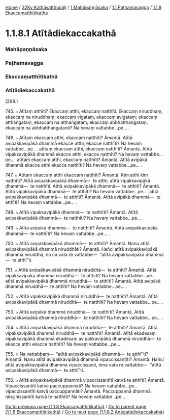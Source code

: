 
[Home](/) / [32Kv Kathāvatthupāḷi](/tipitaka/32Kv.md) / [1 Mahāpaṇṇāsaka](/tipitaka/32Kv/1.md) / [1.1 Paṭhamavagga](/tipitaka/32Kv/1/1.1.md) / [1.1.8 Ekaccaṃatthītikathā](/tipitaka/32Kv/1/1.1/1.1.8.md)

# 1.1.8.1 Atītādiekaccakathā

### Mahāpaṇṇāsaka

### Paṭhamavagga

### Ekaccaṃatthītikathā

### Atītādiekaccakathā

(299.)

745\. ๐ Atītaṃ atthīti? Ekaccaṃ atthi, ekaccaṃ natthīti. Ekaccaṃ niruddhaṃ, ekaccaṃ na niruddhaṃ; ekaccaṃ vigataṃ, ekaccaṃ avigataṃ; ekaccaṃ atthaṅgataṃ, ekaccaṃ na atthaṅgataṃ; ekaccaṃ abbhatthaṅgataṃ, ekaccaṃ na abbhatthaṅgatanti? Na hevaṃ vattabbe…pe… .

746\. ๐ Atītaṃ ekaccaṃ atthi, ekaccaṃ natthīti? Āmantā. Atītā avipakkavipākā dhammā ekacce atthi, ekacce natthīti? Na hevaṃ vattabbe…pe…  atītaṃ ekaccaṃ atthi, ekaccaṃ natthīti? Āmantā. Atītā vipakkavipākā dhammā ekacce atthi, ekacce natthīti? Na hevaṃ vattabbe…pe…  atītaṃ ekaccaṃ atthi, ekaccaṃ natthīti? Āmantā. Atītā avipākā dhammā ekacce atthi ekacce natthīti? Na hevaṃ vattabbe…pe… .

747\. ๐ Atītaṃ ekaccaṃ atthi ekaccaṃ natthīti? Āmantā. Kiṃ atthi kiṃ natthīti? Atītā avipakkavipākā dhammā—  te atthi; atītā vipakkavipākā dhammā—  te natthīti. Atītā avipakkavipākā dhammā—  te atthīti? Āmantā. Atītā vipakkavipākā dhammā—  te atthīti? Na hevaṃ vattabbe…pe…  atītā avipakkavipākā dhammā—  te atthīti? Āmantā. Atītā avipākā dhammā—  te atthīti? Na hevaṃ vattabbe…pe… .

748\. ๐ Atītā vipakkavipākā dhammā—  te natthīti? Āmantā. Atītā avipakkavipākā dhammā—  te natthīti? Na hevaṃ vattabbe…pe… .

749\. ๐ Atītā avipākā dhammā—  te natthīti? Āmantā. Atītā avipakkavipākā dhammā—  te natthīti? Na hevaṃ vattabbe…pe… .

750\. ๐ Atītā avipakkavipākā dhammā—  te atthīti? Āmantā. Nanu atītā avipakkavipākā dhammā niruddhāti? Āmantā. Hañci atītā avipakkavipākā dhammā niruddhā, no ca vata re vattabbe—  “atītā avipakkavipākā dhammā—  te atthī”ti.

751\. ๐ Atītā avipakkavipākā dhammā niruddhā—  te atthīti? Āmantā. Atītā vipakkavipākā dhammā niruddhā—  te atthīti? Na hevaṃ vattabbe…pe…  atītā avipakkavipākā dhammā niruddhā—  te atthīti? Āmantā. Atītā avipākā dhammā niruddhā—  te atthīti? Na hevaṃ vattabbe…pe… .

752\. ๐ Atītā vipakkavipākā dhammā niruddhā—  te natthīti? Āmantā. Atītā avipakkavipākā dhammā niruddhā—  te natthīti? Na hevaṃ vattabbe…pe… .

753\. ๐ Atītā avipākā dhammā niruddhā—  te natthīti? Āmantā. Atītā avipakkavipākā dhammā niruddhā—  te natthīti? Na hevaṃ vattabbe…pe… .

754\. ๐ Atītā avipakkavipākā dhammā niruddhā—  te atthīti? Āmantā. Atītā vipakkavipākā dhammā niruddhā—  te natthīti? Āmantā. Atītā ekadesaṃ vipakkavipākā dhammā ekadesaṃ avipakkavipākā dhammā niruddhā—  te ekacce atthi ekacce natthīti? Na hevaṃ vattabbe…pe… .

755\. × Na vattabbaṃ—  “atītā avipakkavipākā dhammā—  te atthī”ti? Āmantā. Nanu atītā avipakkavipākā dhammā vipaccissantīti? Āmantā. Hañci atītā avipakkavipākā dhammā vipaccissanti, tena vata re vattabbe—  “atītā avipakkavipākā dhammā—  te atthī”ti.

756\. ๐ Atītā avipakkavipākā dhammā vipaccissantīti katvā te atthīti? Āmantā. Vipaccissantīti katvā paccuppannāti? Na hevaṃ vattabbe…pe…  vipaccissantīti katvā paccuppannāti? Āmantā. Paccuppannā dhammā nirujjhissantīti katvā te natthīti? Na hevaṃ vattabbe…pe… .

[Go to previous page (1.1.8 Ekaccaṃatthītikathā)](/tipitaka/32Kv/1/1.1/1.1.8.md) / [Go to parent page (1.1.8 Ekaccaṃatthītikathā)](/tipitaka/32Kv/1/1.1/1.1.8.md) / [Go to next page (1.1.8.2 Anāgatādiekaccakathā)](/tipitaka/32Kv/1/1.1/1.1.8/1.1.8.2.md)


